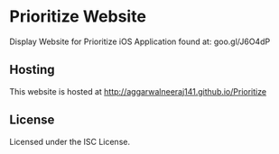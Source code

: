 # Prioritize Website
Display Website for Prioritize iOS Application found at: goo.gl/J6O4dP

## Hosting
This website is hosted at http://aggarwalneeraj141.github.io/Prioritize

## License
Licensed under the ISC License.